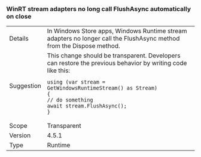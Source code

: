 ### WinRT stream adapters no long call FlushAsync automatically on close

|   |   |
|---|---|
|Details|In Windows Store apps, Windows Runtime stream adapters no longer call the FlushAsync method from the Dispose method.|
|Suggestion|This change should be transparent. Developers can restore the previous behavior by writing code like this:<pre><code class="lang-csharp">using (var stream = GetWindowsRuntimeStream() as Stream)&#13;&#10;{&#13;&#10;// do something&#13;&#10;await stream.FlushAsync();&#13;&#10;}&#13;&#10;</code></pre>|
|Scope|Transparent|
|Version|4.5.1|
|Type|Runtime|
